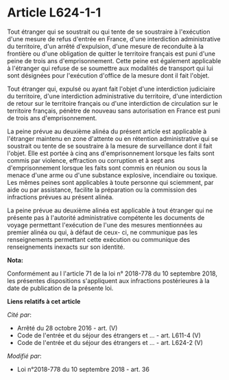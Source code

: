 # Article L624-1-1

Tout étranger qui se soustrait ou qui tente de se soustraire à l'exécution d'une mesure de refus d'entrée en France, d'une
interdiction administrative du territoire, d'un arrêté d'expulsion, d'une mesure de reconduite à la frontière ou d'une
obligation de quitter le territoire français est puni d'une peine de trois ans d'emprisonnement. Cette peine est également
applicable à l'étranger qui refuse de se soumettre aux modalités de transport qui lui sont désignées pour l'exécution
d'office de la mesure dont il fait l'objet.

Tout étranger qui, expulsé ou ayant fait l'objet d'une interdiction judiciaire du territoire, d'une interdiction
administrative du territoire, d'une interdiction de retour sur le territoire français ou d'une interdiction de circulation
sur le territoire français, pénètre de nouveau sans autorisation en France est puni de trois ans d'emprisonnement.

La peine prévue au deuxième alinéa du présent article est applicable à l'étranger maintenu en zone d'attente ou en rétention
administrative qui se soustrait ou tente de se soustraire à la mesure de surveillance dont il fait l'objet. Elle est portée à
cinq ans d'emprisonnement lorsque les faits sont commis par violence, effraction ou corruption et à sept ans d'emprisonnement
lorsque les faits sont commis en réunion ou sous la menace d'une arme ou d'une substance explosive, incendiaire ou toxique.
Les mêmes peines sont applicables à toute personne qui sciemment, par aide ou par assistance, facilite la préparation ou la
commission des infractions prévues au présent alinéa.

La peine prévue au deuxième alinéa est applicable à tout étranger qui ne présente pas à l'autorité administrative compétente
les documents de voyage permettant l'exécution de l'une des mesures mentionnées au premier alinéa ou qui, à défaut de ceux-
ci, ne communique pas les renseignements permettant cette exécution ou communique des renseignements inexacts sur son
identité.

**Nota:**

Conformément au I l'article 71 de la loi n° 2018-778 du 10 septembre 2018, les présentes dispositions s'appliquent aux
infractions postérieures à la date de publication de la présente loi.

**Liens relatifs à cet article**

_Cité par_:

  - Arrêté du 28 octobre 2016 - art. (V)
  - Code de l'entrée et du séjour des étrangers et ... - art. L611-4 (V)
  - Code de l'entrée et du séjour des étrangers et ... - art. L624-2 (V)

_Modifié par_:

  - Loi n°2018-778 du 10 septembre 2018 - art. 36
